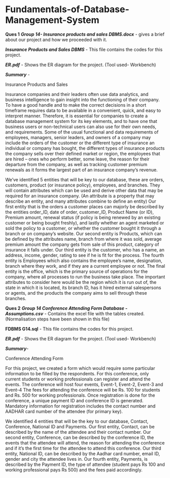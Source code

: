 # Fundamentals-of-Database-Management-System

**Ques 1**
**_Group 14- Insurance products and sales DBMS.docx_** - gives a brief about our project and how we proceeded with it.

**_Insurance Products and Sales DBMS_** - This file contains the codes for this project.

_**ER.pdf**_ - Shows the ER diagram for the project. (Tool used- Workbench)

_**Summary**_ -

Insurance Products and Sales

Insurance companies and their leaders often use data analytics, and business intelligence to gain insight into the functioning of their company. To have a good handle and to make the correct decisions in a short timeframe requires data to be available in a convenient, quick, and easy to interpret manner. Therefore, it is essential for companies to create a database management system for its key elements, and to have one that business users or non-technical users can also use for their own needs, and requirements.
Some of the usual functional and data requirements of employees, managers, senior leaders, and owners of a company may include the orders of the customer or the different type of insurance an individual or company has bought, the different types of insurance products the company sells over their defined market or region, the employees that are hired – ones who perform better, some leave, the reason for their departure from the company, as well as tracking customer premium renewals as it forms the largest part of an insurance company’s revenue. 

We’ve identified 5 entities that will be key to our database, these are orders, customers, product (or insurance policy), employees, and branches. They will contain attributes which can be used and derive other data that may be required for an insurance company. (An attribute is a property that may describe an entity, and many attributes combine to define an entity)
Our first entity that is the orders a customer places can majorly be described by the entities order_ID, date of order, customer_ID, Product Name (or ID), Premium amount, renewal status (if policy is being renewed by an existing customer or being bought freshly), and lastly whether an agent marketed or sold the policy to a customer, or whether the customer bought it through a branch or on company’s website.
Our second entity is Products, which can be defined by the attributes name, branch from where it was sold, average premium amount the company gets from sale of this product, category of insurance it falls under. 
Our third entity is the customer, who has a name, an address, income, gender, rating to see if he is fit for the process. The fourth entity is Employees which also contains the employee’s name, designation, branch where they work, and if they are a current employee or not.
The final entity is the office, which is the primary source of operations for the company, where all processes to run the business take place. The important attributes to consider here would be the region which it is run out of, the state in which it is located, its branch ID, has it hired external salespersons or agents, and the products the company aims to sell through these branches. 





**Ques 2** 
**_Group 14 Conference Attending Form Database - Assumptions.csv_** - Contains the excel file with the tables created. (Normalisation steps have been shown in this file)

**FDBMS G14.sql** - This file contains the codes for this project.

_**ER.pdf**_ - Shows the ER diagram for the project. (Tool used- Workbench)

_**Summary**_-

Conference Attending Form

For this project, we created a form which would require some particular information to be filled by the respondents. 
For this conference, only current students or working professionals can register and attend the events.
The conference will host four events, Event-1, Event-2, Event-3 and Event-4
The fees for attending the conference will be Rs. 100 for students and Rs. 500 for working professionals.
Once registration is done for the conference, a unique payment ID and conference ID is generated.
Mandatory information for registration includes the contact number and AADHAR card number of the attendee (for primary key).

We identified 4 entities that will be the key to our database, Contact, Conference, National ID and Payments.
Our first entity, Contact, can be described by the name of the attendee and their contact number.
Our second entity, Conference, can be described by the conference ID, the events that the attendee will attend, the reason for attending the conference and if it’s the first time for the attendee to attend this conference.
Our third entity, National ID, can be described by the Aadhar card number, email ID, gender and city the attendee lives in.
Our fourth entity, Payments, is described by the Payment ID, the type of attendee (student pays Rs 100 and working professional pays Rs 500) and the fees paid accordingly.
